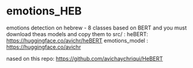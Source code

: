 # emotions_HEB
emotions detection on hebrew - 8 classes
based on BERT and you must download theas models and copy them to src/ :
heBERT: https://huggingface.co/avichr/heBERT
emotions_model : https://huggingface.co/avichr

nased on this repo:
https://github.com/avichaychriqui/HeBERT
